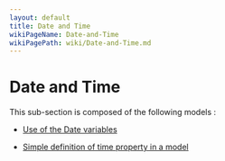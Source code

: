 ```yaml
---
layout: default
title: Date and Time
wikiPageName: Date-and-Time
wikiPagePath: wiki/Date-and-Time.md
---
```

# Date and Time

This sub-section is composed of the following models :

* [Use of the Date variables](references#DateandTimeDatetypeandrealdates)

* [Simple definition of time property in a model](references#DateandTimeSimpleTimedefinition)

